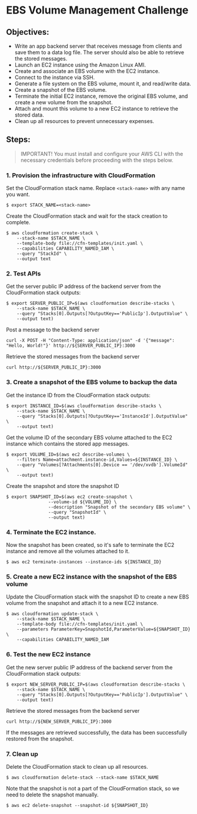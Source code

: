# EBS Volume Management Challenge

## Objectives:
- Write an app backend server that receives message from clients and save them to a data log file. The server should also be able to retrieve the stored messages.
- Launch an EC2 instance using the Amazon Linux AMI.
- Create and associate an EBS volume with the EC2 instance.
- Connect to the instance via SSH.
- Generate a file system on the EBS volume, mount it, and read/write data.
- Create a snapshot of the EBS volume.
- Terminate the initial EC2 instance, remove the original EBS volume, and create a new volume from the snapshot.
- Attach and mount this volume to a new EC2 instance to retrieve the stored data.
- Clean up all resources to prevent unnecessary expenses.

## Steps:
> IMPORTANT! You must install and configure your AWS CLI with the necessary credentials before proceeding with the steps below.

### 1. Provision the infrastructure with CloudFormation
Set the CloudFormation stack name. Replace `<stack-name>` with any name you want.

```
$ export STACK_NAME=<stack-name>
```

Create the CloudFormation stack and wait for the stack creation to complete.

```
$ aws cloudformation create-stack \
    --stack-name $STACK_NAME \
    --template-body file://cfn-templates/init.yaml \
    --capabilities CAPABILITY_NAMED_IAM \
    --query "StackId" \
    --output text
```

### 2. Test APIs
Get the server public IP address of the backend server from the CloudFormation stack outputs:

```
$ export SERVER_PUBLIC_IP=$(aws cloudformation describe-stacks \
    --stack-name $STACK_NAME \
    --query "Stacks[0].Outputs[?OutputKey=='PublicIp'].OutputValue" \
    --output text)
```

Post a message to the backend server

```
curl -X POST -H "Content-Type: application/json" -d '{"message": "Hello, World!"}' http://${SERVER_PUBLIC_IP}:3000
```

Retrieve the stored messages from the backend server

```
curl http://${SERVER_PUBLIC_IP}:3000
```

### 3. Create a snapshot of the EBS volume to backup the data
Get the instance ID from the CloudFormation stack outputs:
```
$ export INSTANCE_ID=$(aws cloudformation describe-stacks \
    --stack-name $STACK_NAME \
    --query "Stacks[0].Outputs[?OutputKey=='InstanceId'].OutputValue" \
    --output text)
```

Get the volume ID of the secondary EBS volume attached to the EC2 instance which contains the stored app messages.
    
```
$ export VOLUME_ID=$(aws ec2 describe-volumes \
    --filters Name=attachment.instance-id,Values=${INSTANCE_ID} \
    --query "Volumes[?Attachments[0].Device == '/dev/xvdb'].VolumeId" \
    --output text)
```

Create the snapshot and store the snapshot ID

```
$ export SNAPSHOT_ID=$(aws ec2 create-snapshot \
                --volume-id ${VOLUME_ID} \
                --description "Snapshot of the secondary EBS volume" \
                --query "SnapshotId" \
                --output text)
```
    

### 4. Terminate the EC2 instance.
Now the snapshot has been created, so it's safe to terminate the EC2 instance and remove all the volumes attached to it.
    
```
$ aws ec2 terminate-instances --instance-ids ${INSTANCE_ID}
```

### 5. Create a new EC2 instance with the snapshot of the EBS volume
Update the CloudFormation stack with the snapshot ID to create a new EBS volume from the snapshot and attach it to a new EC2 instance.

```
$ aws cloudformation update-stack \
    --stack-name $STACK_NAME \
    --template-body file://cfn-templates/init.yaml \
    --parameters ParameterKey=SnapshotId,ParameterValue=${SNAPSHOT_ID} \
    --capabilities CAPABILITY_NAMED_IAM
```


### 6. Test the new EC2 instance
Get the new server public IP address of the backend server from the CloudFormation stack outputs:

```
$ export NEW_SERVER_PUBLIC_IP=$(aws cloudformation describe-stacks \
    --stack-name $STACK_NAME \
    --query "Stacks[0].Outputs[?OutputKey=='PublicIp'].OutputValue" \
    --output text)
```

Retrieve the stored messages from the backend server

```
curl http://${NEW_SERVER_PUBLIC_IP}:3000
```
If the messages are retrieved successfully, the data has been successfully restored from the snapshot.

### 7. Clean up
Delete the CloudFormation stack to clean up all resources.

```
$ aws cloudformation delete-stack --stack-name $STACK_NAME
```

Note that the snapshot is not a part of the CloudFormation stack, so we need to delete the snapshot manually.

```
$ aws ec2 delete-snapshot --snapshot-id ${SNAPSHOT_ID}
```